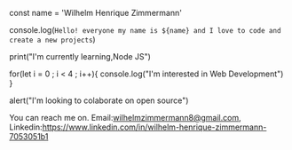 const name = 'Wilhelm Henrique Zimmermann'

console.log(`Hello! everyone my name is ${name} and I love to code and create a new projects`)

print("I'm currently learning,Node JS")
 
 
for(let i = 0 ; i < 4 ; i++){
  console.log("I'm interested in Web Development")
}

alert("I'm looking to colaborate on open source")
  
You can reach me on. 
Email:wilhelmzimmermann8@gmail.com,
Linkedin:https://www.linkedin.com/in/wilhelm-henrique-zimmermann-7053051b1
